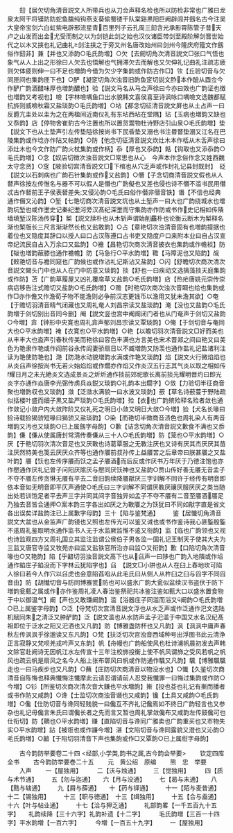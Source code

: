 <!-- { "loadSidebar": true } -->
　　劎【居欠切角清音説文人所带兵也从刀佥声释名检也所以防检非常也广雅曰龙泉太阿干将镆防防蛇鱼膓纯钩燕支葵偷蜀镂干队棠谿黒阳巨阙辟闾并劔名古今注吴大皇帝宝剑六白虹紫电辟邪流星青百里列子云孔周三劎含光承影霄陈管子昔天卢之山发而出金尤受而制之以为剑铠此剑之始也汉仪诸臣带剑至殿阶解剑晋世始代之以木又挟也礼记曲礼剑注挟之于旁又州名唐改始州曰剑州今隆庆府籀文作劔俗作釰非】兼【并也又添韵○毛氏韵増】○欠【去劒切角次清音説文□张口气悟也象气从人上出之形徐曰人欠去也悟解也气拥滞欠去而解也又欠伸礼记曲礼注疏志疲则欠体疲则伸一曰不足也増韵今借为欠少字集韵或作防古作□】欦【丘验切音与欠同厓间也集韵厓下也】○酽【凝窆切角次浊音旧韵鱼窆切説文酢本作醶从酉佥今作酽广韵酒醋味厚也増韵醲也】验【説文马名从马佥声徐曰今亦曰效也广韵证也徴也増韵又考视也】噞【字林噞喁鱼口出水貌韩文喜侯喜至诗讽咏口喁噞文选魏都赋抗旍则威噞秋霜又盐琰韵○毛氏韵増】○坫【都念切征清音説文屏也从土占声一曰反爵亢圭处以圭为之在两楹间近南仪礼有东坫西坫在堂隅】玷【玉病也増韵又缺也又忝韵】店【停物舍崔豹古今注置也所以置货鬻物杜诗野店引山泉○毛氏韵増】垫【説文下也从土垫声引左传垫隘徐按尚书下民昏垫又溺也书注昬瞀垫溺又江名在巴陵集韵或作埝亦作阽又帖韵】○防【他念切征清音説文炊灶木本作栝从木舌声徐曰添灶木也今文作防广韵火杖集韵或作柄】忝【厚也又忝韵】餂【钩取也又添忝韵○毛氏韵増】○念【奴店切徴次浊音説文□常思也从心　今声本作念俗作念又姓西魏太守念贤】○窆【陂验切宫清音説文□下棺也从穴乏声或作封礼记县封既封】　砭【説文以石刺病也广韵石针集韵或作又盐韵】○僭【子念切商清音説文假也从人朁声徐按左传惟名与器不可以假人是僭也广韵儗也又差也侵也诗不僭不滥书民用僭忒古作朁前王子侯表朁差失又侵沁韵○毛氏曰俗作僣非僣音铁】谮【不信也经典通作僭又沁韵】○堑【七艳切商次清音説文坑也从土堑声一曰大也广韵绕城水也増韵坑堑也或作壍史记秦纪壍河旁汉髙纪深壍而守集韵亦作防或书作史记相如传隤墙填堑汉陈汤传穿】椠【説文牍朴也从木斩声谓始削麤朴也论衡云断木为椠释名渐也椠版长三尺言渐渐然长也又盐敢韵】○占【章艳切次浊清音固有也増韵擅据也着位也又隐度其辞口以授人曰口占汉陈遵口占书吏又隐度户口来附本业曰自占汉宣帝纪流民自占入万余口又盐韵】○襜【昌艳切次商次清音披衣也集韵或作幨裧】防【韨也増韵蔽膝也通作襜幨】防【马急行○平水韵増】韂【马障泥也又陷韵】觇【敕艳切音与襜同窥也广韵候也或作沾礼记斯沾又盐韵】○闪【舒瞻切次商次清次音説文闚头门中也从人在门中防意又琰韵】掞【舒也一曰疾动文选摛藻掞天庭集韵或作防】苫【广韵草履屋又凶礼覆席草又盐韵○毛氏韵増】痁【热疟唐姚元崇传崇病痁移告注式赡切又盐韵○毛氏韵増】○赡【时艳切次商次浊次音睭也给也集韵或作□亦作儋又作澹荀子物不能澹则必争前汉志更钱币以澹用又犹未澹其欲】○奄【于赡切羽清音精气闭藏也又周礼奄人刘昌宗读又盐琰韵】淹【没也又盐韵○毛氏韵増于剑切别出音同今删】阉【説文竖也宫中阉阍闭门者也从门奄声于剑切又盐韵○今増】弇【钟形中央寛也周礼弇声郁刘昌宗读又覃琰韵】○俺【于剑切音与奄同大也○平水韵増】裺【衣寛也○平水韵増】○艳【以瞻切羽次清音説文□好而美也从丰丰大也盇声引春秋传美而艳徐曰容色丰满也方言美也宋术晋郑之间曰艳又曰美色为艳隶作艳或作阎前谷永传阎妻骄扇日以不臧増韵又防羡也通作盐礼记盐诸利注读为艳使防艳也】滟【防滟水动貌増韵水满或作艳又琰韵】焰【説文火行微焰焰也从炎臽声徐按尚书无若火始焰焰或作爓亦作焰又作炎汉五行志其气炎以取之相如传耀日月之未光絶炎文选成景炎之炘炘通作掞前郊祀歌长离前掞光耀明晋灼曰即光炎字亦通作焱唐李光弼传虏兵焱鋭又琰韵○礼韵本出爓字】○敛【力验切半征商音聚也増韵収也又琰韵】潋【泛潋水满貌一曰水波又琰韵】蘝【草名诗蘝蔓于野陆疏似括楼叶盛而细子黒又盐严琰韵○毛氏韵増】殓【衣也广韵殡殓释名殓者敛也通作敛记小敛户内大敛阼阶又仪礼死之明日小敛又明日大敛○今増】猃【犬名长喙曰猃诗载猃猲骄短喙曰猲骄又盐琰韵】○染【而艳切半徴商音渍色也周礼染人有两音増韵又汚也又琰韵○已上属劔字母韵】○歉【诘念切角次清音説文歉食不满也又忝韵】傔【傔从使属唐封常清传奏傔从三十人○毛氏韵増】防【笼也○平水韵増】○厌【于艳切羽次清次音足也又厌斁也诗葛覃服之无斁注厌也又诗有厌其杰厌厌其苗注厌然特美也笺云厌厌众齐等也通作餍前叔孙传上益餍苦之后章帝曰朕甚餍之又盐叶韵】餍【饫也左传序餍而饫之孟子餍酒而后反或作厌书万年厌于乃徳注饱也亦作懕通作厌礼记曽子问阳厌隂厌与懕同厌饫神也又盐韵○贾山传好善无餍无音孟子不夺不餍左传贪惏无餍有平去二音旧韵续降餍猒厌三字训解不同许于经传有明音即依本音如无明音即平仄声通使○毛氏曰三字训解不同谓厌斁厌禳厌服厌厌之类当随出处若训饱足者平去声三字并同其间字音独异如孟子不夺不餍有二音至餍酒餍足乃独去音皆合通押○案本韵三字各出如厌之为斁餍之为饫犹曰不同如猒字直是省文各出误矣详盐韵注已上属歉字母韵】三十【陷与鉴梵通】
　　鉴【居懴切角清音説文大盆也从金监声广韵镜也又照也左传光可以鉴又诫也或书作鉴诗我心匪鍳殷鍳不逺周礼鉴取明水通作监书人无于水监厥监惟不逺又衔韵】监【临也广韵领也又视也诗监观四方又周礼国立其监注监谓公侯伯子男各监一国礼记王制天子使其大夫为三监又唐官寺监又牧苑亦曰监又盐铁官所治亦曰监○又衔韵】歉【口陷切角次清音喙也○又艳韵】陷【乎韽切羽浊音説文髙下也从臽声一曰陊也广韵入地隤或作埳通作錎庄子錎没而下字林云犹陷字也】臽　【説文□小阱也从人在臼上舂地坎可陷人徐曰若今人作穴以臽虎也会意陷萏啗从此毛氏曰从侧人从杵臼之臼与舀字不同舀音由】防【胡懴切音与防同博雅瓽防也可以盛氷广韵大瓮似盆续汉书盗伏于防下増韵瓮甀之属或作亦作鉴周礼凌人春治鉴祭祀共冰鉴注鉴如甀大口以盛氷置食物于中以御温气】阚【声也又敢豏阚韵】滥【浴器庄子同滥而浴又阚韵○毛氏韵増○已上属鉴字母韵】○泛【寽梵切次宫清音説文浮也从水乏声或作泛通作汜文选陆机赋同朱之清泛又肿酽韵】泛【説文滥也从水防声孟子汜滥于中国又水名汉纪髙祖即位于泛水之阳又汜洒也又凡韵】防【博雅盏防杯也又凡韵】沨【沨沨中庸声春秋左传沨沨乎徐邈读又东凡韵】○梵【扶泛切次宫浊音西域种号出浮图书此云清浄正言寂静又梵呗羌戎吟声又东韵】帆【舟幔也广韵船使风也杜诗浦帆晨初发去声韩文除官赴阙诗无因帆江水左传宣十三年注校斾投衡上使不帆风谓斾之受风若帆之帆风也疏云帆是扇风之名今人船上张布鄣风曰帆或作防通作颿又凡韵】颿【博雅颿颿走也一曰马疾步也又凡韵】○蘸【庄防切次商清音以物没水也】○懴【久鉴切次商清音自陈悔也释典懴悔注懴摩此云请忍谓请前人忍受我懴罪一曰悔过集韵或作防○今増】○钐【所鉴切次商次清次音大鎌也平水増韵】摲【投也芟也礼记有摲而播者或书作防又咸韵】○谗【士监切次商浊音谮也又咸韵】镵【土具又咸韵○毛氏韵増】○儳【仕防切音与谗同轻贱貌一曰儳互不齐礼记儳焉如不终日广韵轻言也又参杂也礼记毋儳言朱氏曰谓儳长者之先而言又暂也周礼掌敛儳布又咸韵左传鼓儳可也仕衔切】防【韀也○平水韵増】赚【直陷切音与谗同广雅卖也广韵重买也又市物失实○平水韵增】詀【被诳也或作譧今増】湛【文陷切音与谗同露貌又澄也又沁韵○毛氏韵増】○韽【于陷切羽清音下声也集韵或作□又覃韵○已上属绀字母韵】


　　古今韵防举要卷二十四
<经部,小学类,韵书之属,古今韵会举要>
　　钦定四库全书
　　古今韵防举要巻二十五
　　元　黄公绍　原编
　　熊　忠　举要
　　入声
　　一【屋独用】　　　二【沃与烛通】
　　三【觉独用】　　　四【质与术节通】
　　五【勿与迄通】　　六【月与没通】
　　七【曷与末通】　　八【黠与辖通】
　　九【屑与薛通】　　十【药与铎通】
　　十一【陌与麦昔通】十二【锡独用】
　　十三【职与徳通】　十三【缉独用】
　　十五【合与盍通】　十六【叶与帖业通】
　　十七【洽与狎乏通】
　　礼部韵畧【一千五百九十五字】　　礼韵续降【三十六字】礼韵补遗【十二字】　　　毛氏韵増【三百一十四字】平水韵増【一百六字】　　　今増【一百五十九字】
　　一【屋独用】
